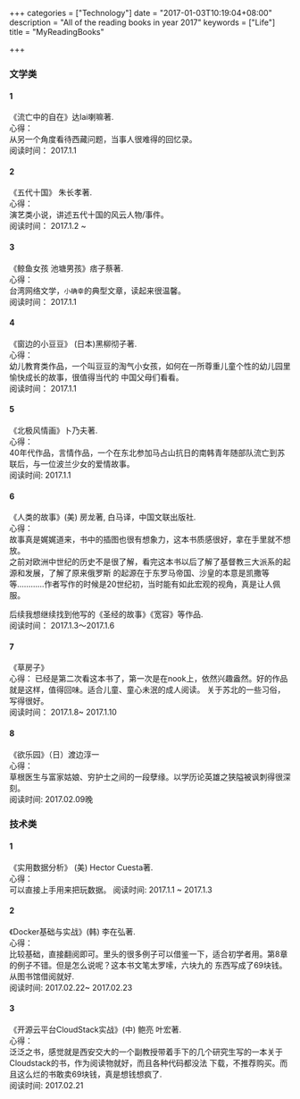 +++
categories = ["Technology"]
date = "2017-01-03T10:19:04+08:00"
description = "All of the reading books in year 2017"
keywords = ["Life"]
title = "MyReadingBooks"

+++
### 文学类
#### 1
《流亡中的自在》达lai喇嘛著.    
心得：    
从另一个角度看待西藏问题，当事人很难得的回忆录。    
阅读时间： 2017.1.1    

#### 2 
《五代十国》 朱长孝著.    
心得：    
演艺类小说，讲述五代十国的风云人物/事件。    
阅读时间： 2017.1.2 ~     

#### 3
《鲸鱼女孩 池塘男孩》痞子蔡著.    
心得：    
台湾网络文学，`小确幸`的典型文章，读起来很温馨。    
阅读时间： 2017.1.1    

#### 4 
《窗边的小豆豆》 (日本)黑柳彻子著.    
心得：    
幼儿教育类作品，一个叫豆豆的淘气小女孩，如何在一所尊重儿童个性的幼儿园里愉快成长的故事，很值得当代的
中国父母们看看。    
阅读时间： 2017.1.1    

#### 5
《北极风情画》卜乃夫著.    
心得：     
40年代作品，言情作品，一个在东北参加马占山抗日的南韩青年随部队流亡到苏联后，与一位波兰少女的爱情故事。    
阅读时间: 2017.1.1    

#### 6
《人类的故事》(美) 房龙著, 白马译，中国文联出版社.    
心得：    
故事真是娓娓道来，书中的插图也很有想象力，这本书质感很好，拿在手里就不想放。   
之前对欧洲中世纪的历史不是很了解，看完这本书以后了解了基督教三大派系的起源和发展，了解了原来俄罗斯
的起源在于东罗马帝国、沙皇的本意是凯撒等等…………作者写作的时候是20世纪初，当时能有如此宏观的视角，真是让人佩服。

后续我想继续找到他写的《圣经的故事》《宽容》等作品.    
阅读时间： 2017.1.3～2017.1.6

#### 7
《草房子》    
心得：
已经是第二次看这本书了，第一次是在nook上，依然兴趣盎然。好的作品就是这样，值得回味。适合儿童、童心未泯的成人阅读。
关于苏北的一些习俗，写得很好。    
阅读时间： 2017.1.8~ 2017.1.10    

#### 8
《欲乐园》（日）渡边淳一    
心得：    
草根医生与富家姑娘、穷护士之间的一段孽缘。以学历论英雄之狭隘被讽刺得很深刻。    
阅读时间: 2017.02.09晚    



### 技术类
#### 1
《实用数据分析》 (美) Hector Cuesta著.   
心得：    
可以直接上手用来把玩数据。
阅读时间: 2017.1.1 ~ 2017.1.3

#### 2
《Docker基础与实战》(韩) 李在弘著.    
心得：    
比较基础，直接翻阅即可。里头的很多例子可以借鉴一下，适合初学者用。第8章的例子不错。但是怎么说呢？这本书文笔太罗嗦，六块九的
东西写成了69块钱。从图书馆借阅就好.    
阅读时间: 2017.02.22~ 2017.02.23

#### 3
《开源云平台CloudStack实战》(中) 鲍亮 叶宏著.    
心得：    
泛泛之书，感觉就是西安交大的一个副教授带着手下的几个研究生写的一本关于Cloudstack的书，作为阅读物就好，而且各种代码都没法
下载，不推荐购买。而且这么烂的书敢卖69块钱，真是想钱想疯了.    
阅读时间: 2017.02.21
